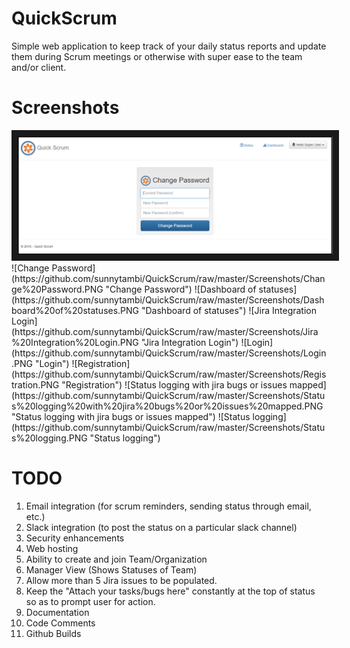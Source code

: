 # QuickScrum
Simple web application to keep track of your daily status reports and update them during Scrum meetings or otherwise with super ease to the team and/or client.

# Screenshots
<img src="https://github.com/sunnytambi/QuickScrum/raw/master/Screenshots/Change%20Password.PNG" alt="Change Password" border="10" />
![Change Password](https://github.com/sunnytambi/QuickScrum/raw/master/Screenshots/Change%20Password.PNG "Change Password")
![Dashboard of statuses](https://github.com/sunnytambi/QuickScrum/raw/master/Screenshots/Dashboard%20of%20statuses.PNG "Dashboard of statuses")
![Jira Integration Login](https://github.com/sunnytambi/QuickScrum/raw/master/Screenshots/Jira%20Integration%20Login.PNG "Jira Integration Login")
![Login](https://github.com/sunnytambi/QuickScrum/raw/master/Screenshots/Login.PNG "Login")
![Registration](https://github.com/sunnytambi/QuickScrum/raw/master/Screenshots/Registration.PNG "Registration")
![Status logging with jira bugs or issues mapped](https://github.com/sunnytambi/QuickScrum/raw/master/Screenshots/Status%20logging%20with%20jira%20bugs%20or%20issues%20mapped.PNG "Status logging with jira bugs or issues mapped")
![Status logging](https://github.com/sunnytambi/QuickScrum/raw/master/Screenshots/Status%20logging.PNG "Status logging")

# TODO
1. Email integration (for scrum reminders, sending status through email, etc.)
2. Slack integration (to post the status on a particular slack channel)
3. Security enhancements
4. Web hosting
5. Ability to create and join Team/Organization
6. Manager View (Shows Statuses of Team)
7. Allow more than 5 Jira issues to be populated.
8. Keep the "Attach your tasks/bugs here" constantly at the top of status so as to prompt user for action.
9. Documentation
10. Code Comments
11. Github Builds
